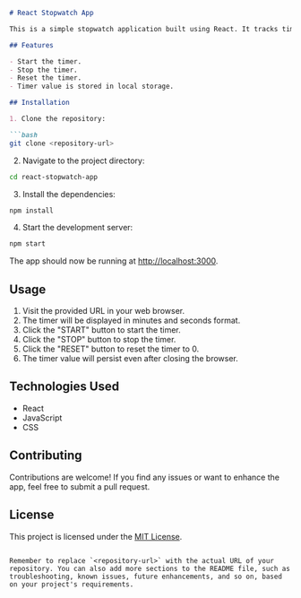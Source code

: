 

```markdown
# React Stopwatch App

This is a simple stopwatch application built using React. It tracks time in minutes and seconds and allows you to start, stop, and reset the timer. The timer value is also stored in the browser's local storage, so you can continue from where you left off even after closing the browser.

## Features

- Start the timer.
- Stop the timer.
- Reset the timer.
- Timer value is stored in local storage.

## Installation

1. Clone the repository:

```bash
git clone <repository-url>
```

2. Navigate to the project directory:

```bash
cd react-stopwatch-app
```

3. Install the dependencies:

```bash
npm install
```

4. Start the development server:

```bash
npm start
```

The app should now be running at [http://localhost:3000](http://localhost:3000).

## Usage

1. Visit the provided URL in your web browser.
2. The timer will be displayed in minutes and seconds format.
3. Click the "START" button to start the timer.
4. Click the "STOP" button to stop the timer.
5. Click the "RESET" button to reset the timer to 0.
6. The timer value will persist even after closing the browser.

## Technologies Used

- React
- JavaScript
- CSS

## Contributing

Contributions are welcome! If you find any issues or want to enhance the app, feel free to submit a pull request.

## License

This project is licensed under the [MIT License](LICENSE).

```

Remember to replace `<repository-url>` with the actual URL of your repository. You can also add more sections to the README file, such as troubleshooting, known issues, future enhancements, and so on, based on your project's requirements.
